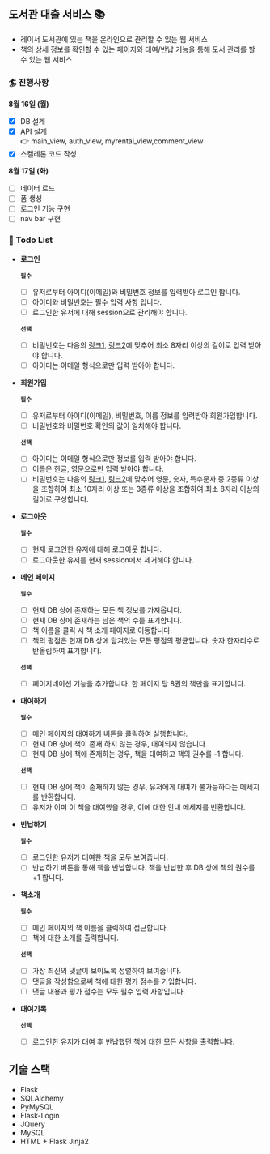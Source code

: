 ## 도서관 대출 서비스 :books:

- 레이서 도서관에 있는 책을 온라인으로 관리할 수 있는 웹 서비스
- 책의 상세 정보를 확인할 수 있는 페이지와 대여/반납 기능을 통해 도서 관리를 할 수 있는 웹 서비스

### :surfer: 진행사항

**8월 16일 (월)**

- [x] DB 설계
- [x] API 설계  
       :point_right: main_view, auth_view, myrental_view,comment_view
- [x] 스켈레톤 코드 작성

**8월 17일 (화)**

- [ ] 데이터 로드
- [ ] 폼 생성
- [ ] 로그인 기능 구현
- [ ] nav bar 구현

### :rocket: Todo List

- **로그인**

  **`필수`**

  - [ ] 유저로부터 아이디(이메일)와 비밀번호 정보를 입력받아 로그인 합니다.
  - [ ] 아이디와 비밀번호는 필수 입력 사항 입니다.
  - [ ] 로그인한 유저에 대해 session으로 관리해야 합니다.

  **`선택`**

  - [ ] 비밀번호는 다음의 [링크1](<https://www.law.go.kr/%[]ED%96%89%EC%A0%95%EA%B7%9C%EC%B9%99/([]%EA%B0%9C%EC%9D%B8%EC%A0%95%EB%B3%B4%EB%B3%B4%ED%98%B8%E[]C%9C%84%EC%9B%90%ED%9A%8C)%EA%B0%9C%EC%9D%B8%EC%A0%95%EB%B3%B4%EC%9D%98%EA%B8%B0%EC%88%A0%EC%A0%81%C2%B7%EA%B4%80%EB%A6%AC%EC%A0%81%EB%B3%B4%ED%98%B8%EC%A1%B0%EC%B9%98%EA%B8%B0%EC%A4%80/(2020-5,20200811)>), [링크2](https://www.kisa.or.kr/public/laws/laws3_View.jsp?cPage=7&mode=view&p_No=259&b_No=259&d_No=102&ST=T&SV=)에 맞추어 최소 8자리 이상의 길이로 입력 받아야 합니다.
  - [ ] 아이디는 이메일 형식으로만 입력 받아야 합니다.

- **회원가입**

  **`필수`**

  - [ ] 유저로부터 아이디(이메일), 비밀번호, 이름 정보를 입력받아 회원가입합니다.
  - [ ] 비밀번호와 비밀번호 확인의 값이 일치해야 합니다.

  **`선택`**

  - [ ] 아이디는 이메일 형식으로만 정보를 입력 받아야 합니다.
  - [ ] 이름은 한글, 영문으로만 입력 받아야 합니다.
  - [ ] 비밀번호는 다음의 [링크1](<https://www.law.go.kr/%[]ED%96%89%EC%A0%95%EA%B7%9C%EC%B9%99/([]%EA%B0%9C%EC%9D%B8%EC%A0%95%EB%B3%B4%EB%B3%B4%ED%98%B8%E[]C%9C%84%EC%9B%90%ED%9A%8C)%EA%B0%9C%EC%9D%B8%EC%A0%95%EB%B3%B4%EC%9D%98%EA%B8%B0%EC%88%A0%EC%A0%81%C2%B7%EA%B4%80%EB%A6%AC%EC%A0%81%EB%B3%B4%ED%98%B8%EC%A1%B0%EC%B9%98%EA%B8%B0%EC%A4%80/(2020-5,20200811)>), [링크2](https://www.kisa.or.kr/public/laws/laws3_View.jsp?cPage=7&mode=view&p_No=259&b_No=259&d_No=102&ST=T&SV=)에 맞추어 영문, 숫자, 특수문자 중 2종류 이상을 조합하여 최소 10자리 이상 또는 3종류 이상을 조합하여 최소 8자리 이상의 길이로 구성합니다.

- **로그아웃**

  **`필수`**

  - [ ] 현재 로그인한 유저에 대해 로그아웃 합니다.
  - [ ] 로그아웃한 유저를 현재 session에서 제거해야 합니다.

- **메인 페이지**

  **`필수`**

  - [ ] 현재 DB 상에 존재하는 모든 책 정보를 가져옵니다.
  - [ ] 현재 DB 상에 존재하는 남은 책의 수를 표기합니다.
  - [ ] 책 이름을 클릭 시 책 소개 페이지로 이동합니다.
  - [ ] 책의 평점은 현재 DB 상에 담겨있는 모든 평점의 평균입니다. 숫자 한자리수로 반올림하여 표기합니다.

  **`선택`**

  - [ ] 페이지네이션 기능을 추가합니다. 한 페이지 당 8권의 책만을 표기합니다.

- **대여하기**

  **`필수`**

  - [ ] 메인 페이지의 대여하기 버튼을 클릭하여 실행합니다.
  - [ ] 현재 DB 상에 책이 존재 하지 않는 경우, 대여되지 않습니다.
  - [ ] 현재 DB 상에 책에 존재하는 경우, 책을 대여하고 책의 권수를 -1 합니다.

  **`선택`**

  - [ ] 현재 DB 상에 책이 존재하지 않는 경우, 유저에게 대여가 불가능하다는 메세지를 반환합니다.
  - [ ] 유저가 이미 이 책을 대여했을 경우, 이에 대한 안내 메세지를 반환합니다.

- **반납하기**

  **`필수`**

  - [ ] 로그인한 유저가 대여한 책을 모두 보여줍니다.
  - [ ] 반납하기 버튼을 통해 책을 반납합니다. 책을 반납한 후 DB 상에 책의 권수를 +1 합니다.

- **책소개**

  **`필수`**

  - [ ] 메인 페이지의 책 이름을 클릭하여 접근합니다.
  - [ ] 책에 대한 소개를 출력합니다.

  **`선택`**

  - [ ] 가장 최신의 댓글이 보이도록 정렬하여 보여줍니다.
  - [ ] 댓글을 작성함으로써 책에 대한 평가 점수를 기입합니다.
  - [ ] 댓글 내용과 평가 점수는 모두 필수 입력 사항입니다.

- **대여기록**

  **`선택`**

  - [ ] 로그인한 유저가 대여 후 반납했던 책에 대한 모든 사항을 출력합니다.

## 기술 스택

- Flask
- SQLAlchemy
- PyMySQL
- Flask-Login
- JQuery
- MySQL
- HTML + Flask Jinja2
